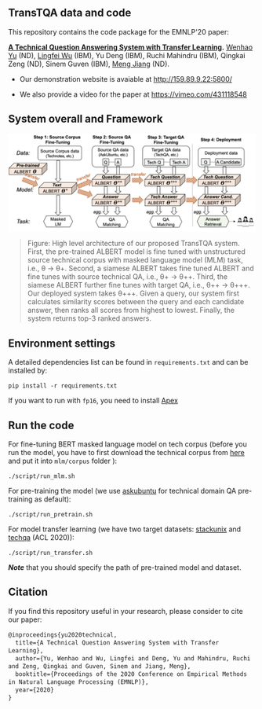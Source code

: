 ## TransTQA data and code

This repository contains the code package for the EMNLP'20 paper:

**[A Technical Question Answering System with Transfer Learning](https://www.aclweb.org/anthology/2020.emnlp-demos.13.pdf).** [Wenhao Yu](https://wyu97.github.io/) (ND), [Lingfei Wu](https://sites.google.com/a/email.wm.edu/teddy-lfwu/) (IBM), Yu Deng (IBM), Ruchi Mahindru (IBM), Qingkai Zeng (ND), Sinem Guven (IBM), [Meng Jiang](http://meng-jiang.com/) (ND).

- Our demonstration website is avaiable at http://159.89.9.22:5800/

- We also provide a video for the paper at https://vimeo.com/431118548

## System overall and Framework
<img src="img/Framwork.png" width="800" align=center>

> Figure: High level architecture of our proposed TransTQA system. First, the pre-trained ALBERT model is fine tuned with unstructured source technical corpus with masked language model (MLM) task, i.e., θ → θ+. Second, a siamese ALBERT takes fine tuned ALBERT and fine tunes with source technical QA, i.e., θ+ → θ++. Third, the siamese ALBERT further fine tunes with target QA, i.e., θ++ → θ+++. Our deployed system takes θ+++. Given a query, our system first calculates similarity scores between the query and each candidate answer, then ranks all scores from highest to lowest. Finally, the system returns top-3 ranked answers.
## Environment settings
A detailed dependencies list can be found in `requirements.txt` and can be installed by:
```
pip install -r requirements.txt
```
If you want to run with `fp16`, you need to install [Apex]( https://github.com/NVIDIA/apex.git)

## Run the code
For fine-tuning BERT masked language model on tech corpus (before you run the model, you have to first download the technical corpus from [here](https://drive.google.com/drive/folders/1WCwIIuEzhy695gkmkmIjhlDFxrKOBE0J?usp=sharing) and put it into `mlm/corpus` folder ):
```
./script/run_mlm.sh
```

For pre-training the model (we use [askubuntu](https://askubuntu.com/) for technical domain QA pre-training as default):
```
./script/run_pretrain.sh
```

For model transfer learning (we have two target datasets: [stackunix](https://unix.stackexchange.com/) and [techqa](https://leaderboard.techqa.us-east.containers.appdomain.cloud/) (ACL 2020)):
```
./script/run_transfer.sh
```
***Note*** that you should specify the path of pre-trained model and dataset.

## Citation
If you find this repository useful in your research, please consider to cite our paper:

```
@inproceedings{yu2020technical,
  title={A Technical Question Answering System with Transfer Learning},
  author={Yu, Wenhao and Wu, Lingfei and Deng, Yu and Mahindru, Ruchi and Zeng, Qingkai and Guven, Sinem and Jiang, Meng},
  booktitle={Proceedings of the 2020 Conference on Empirical Methods in Natural Language Processing (EMNLP)},
  year={2020}
}
```
